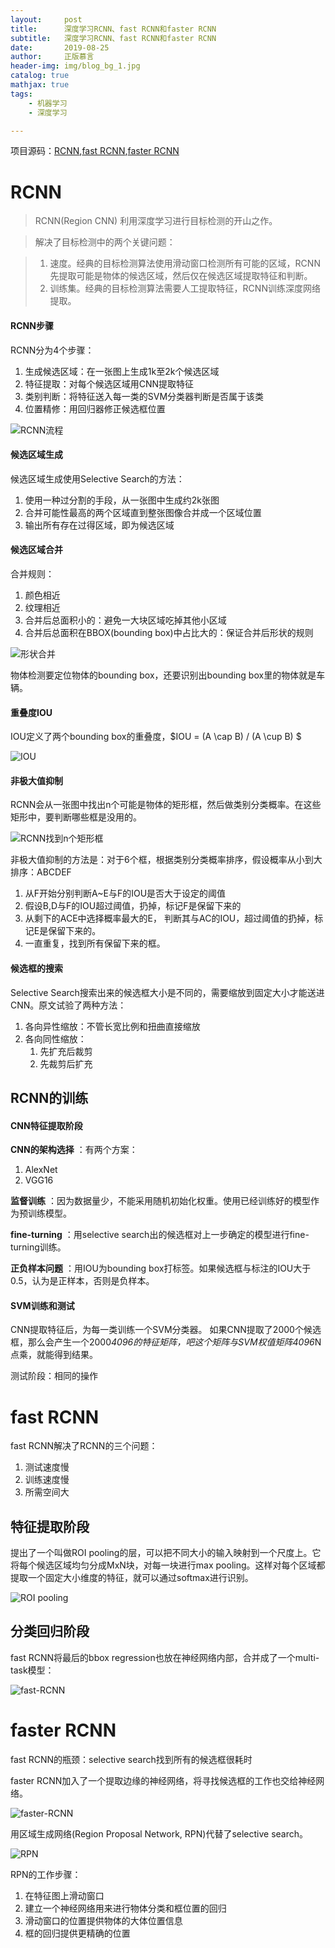 ```yaml
---
layout:     post
title:      深度学习RCNN、fast RCNN和faster RCNN
subtitle:   深度学习RCNN、fast RCNN和faster RCNN
date:       2019-08-25
author:     正版慕言
header-img: img/blog_bg_1.jpg
catalog: true
mathjax: true
tags:
    - 机器学习
    - 深度学习

---
```


项目源码：[RCNN](https://github.com/rbgirshick/rcnn),[fast RCNN](https://github.com/rbgirshick/fast-rcnn),[faster RCNN](https://github.com/ShaoqingRen/faster_rcnn)

# RCNN

> RCNN(Region CNN) 利用深度学习进行目标检测的开山之作。

> 解决了目标检测中的两个关键问题：

> 1. 速度。经典的目标检测算法使用滑动窗口检测所有可能的区域，RCNN先提取可能是物体的候选区域，然后仅在候选区域提取特征和判断。
> 2. 训练集。经典的目标检测算法需要人工提取特征，RCNN训练深度网络提取。

#### RCNN步骤

RCNN分为4个步骤：

1. 生成候选区域：在一张图上生成1k至2k个候选区域
2. 特征提取：对每个候选区域用CNN提取特征
3. 类别判断：将特征送入每一类的SVM分类器判断是否属于该类
4. 位置精修：用回归器修正候选框位置

![RCNN流程](/img/Journal/NeuralNetworks/RCNN流程.png)

#### 候选区域生成

候选区域生成使用Selective Search的方法：

1. 使用一种过分割的手段，从一张图中生成约2k张图
2. 合并可能性最高的两个区域直到整张图像合并成一个区域位置
3. 输出所有存在过得区域，即为候选区域

#### 候选区域合并

合并规则：

1. 颜色相近
2. 纹理相近
3. 合并后总面积小的：避免一大块区域吃掉其他小区域
4. 合并后总面积在BBOX(bounding box)中占比大的：保证合并后形状的规则

![形状合并](/img/Journal/NeuralNetworks/形状合并.png)

物体检测要定位物体的bounding box，还要识别出bounding box里的物体就是车辆。

#### 重叠度IOU

IOU定义了两个bounding box的重叠度，$IOU = (A \cap B) / (A \cup B) $

![IOU](/img/Journal/NeuralNetworks/IOU.png)

#### 非极大值抑制

RCNN会从一张图中找出n个可能是物体的矩形框，然后做类别分类概率。在这些矩形中，要判断哪些框是没用的。

![RCNN找到n个矩形框](/img/Journal/NeuralNetworks/RCNN找到n个矩形框.png)

非极大值抑制的方法是：对于6个框，根据类别分类概率排序，假设概率从小到大排序：ABCDEF

1. 从F开始分别判断A~E与F的IOU是否大于设定的阈值
2. 假设B,D与F的IOU超过阈值，扔掉，标记F是保留下来的
3. 从剩下的ACE中选择概率最大的E， 判断其与AC的IOU，超过阈值的扔掉，标记E是保留下来的。
4. 一直重复，找到所有保留下来的框。

#### 候选框的搜索

Selective Search搜索出来的候选框大小是不同的，需要缩放到固定大小才能送进CNN。原文试验了两种方法：

1. 各向异性缩放：不管长宽比例和扭曲直接缩放
2. 各向同性缩放：
	1. 先扩充后裁剪
	2. 先裁剪后扩充

## RCNN的训练

#### CNN特征提取阶段

**CNN的架构选择** ：有两个方案：

1. AlexNet
2. VGG16

**监督训练** ：因为数据量少，不能采用随机初始化权重。使用已经训练好的模型作为预训练模型。

**fine-turning** ：用selective search出的候选框对上一步确定的模型进行fine-turning训练。

**正负样本问题** ：用IOU为bounding box打标签。如果候选框与标注的IOU大于0.5，认为是正样本，否则是负样本。

#### SVM训练和测试

CNN提取特征后，为每一类训练一个SVM分类器。
如果CNN提取了2000个候选框，那么会产生一个2000*4096的特征矩阵，吧这个矩阵与SVM权值矩阵4096*N 点乘，就能得到结果。

测试阶段：相同的操作

# fast RCNN

fast RCNN解决了RCNN的三个问题：

1. 测试速度慢
2. 训练速度慢
3. 所需空间大

## 特征提取阶段

提出了一个叫做ROI pooling的层，可以把不同大小的输入映射到一个尺度上。它将每个候选区域均匀分成MxN块，对每一块进行max pooling。这样对每个区域都提取一个固定大小维度的特征，就可以通过softmax进行识别。

![ROI pooling](/img/Journal/NeuralNetworks/ROIpooling.png)

## 分类回归阶段

fast RCNN将最后的bbox regression也放在神经网络内部，合并成了一个multi-task模型：

![fast-RCNN](/img/Journal/NeuralNetworks/fast-RCNN.png)

# faster RCNN

fast RCNN的瓶颈：selective search找到所有的候选框很耗时

faster RCNN加入了一个提取边缘的神经网络，将寻找候选框的工作也交给神经网络。

![faster-RCNN](/img/Journal/NeuralNetworks/faster-RCNN.png)

用区域生成网络(Region Proposal Network, RPN)代替了selective search。

![RPN](/img/Journal/NeuralNetworks/RPN.png)

RPN的工作步骤：

1. 在特征图上滑动窗口
2. 建立一个神经网络用来进行物体分类和框位置的回归
3. 滑动窗口的位置提供物体的大体位置信息
4. 框的回归提供更精确的位置